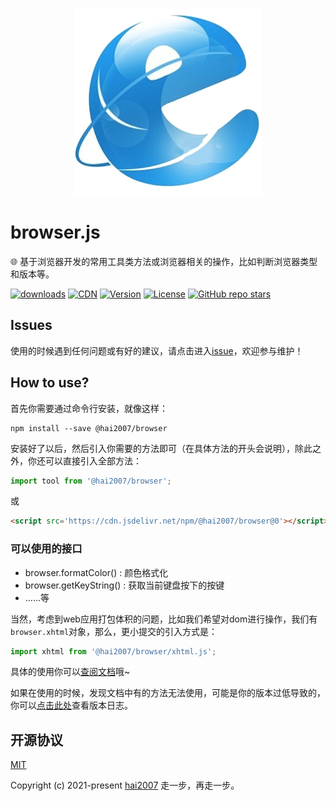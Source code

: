 <p align='center'>
    <a href='https://hai2007.github.io/browser.js' target='_blank'>
        <img src='./logo.png'>
    </a>
</p>

# browser.js
🌐 基于浏览器开发的常用工具类方法或浏览器相关的操作，比如判断浏览器类型和版本等。

<p>
  <a href="https://hai2007.gitee.io/npm-downloads?interval=7&packages=@hai2007/browser"><img src="https://img.shields.io/npm/dm/@hai2007/browser.svg" alt="downloads"></a>
  <a href="https://www.jsdelivr.com/package/npm/@hai2007/browser"><img src="https://data.jsdelivr.com/v1/package/npm/@hai2007/browser/badge" alt="CDN"></a>
  <a href="https://www.npmjs.com/package/@hai2007/browser"><img src="https://img.shields.io/npm/v/@hai2007/browser.svg" alt="Version"></a>
  <a href="https://github.com/hai2007/browser.js/blob/master/LICENSE"><img src="https://img.shields.io/npm/l/@hai2007/browser.svg" alt="License"></a>
  <a href="https://github.com/hai2007/browser.js" target='_blank'>
        <img alt="GitHub repo stars" src="https://img.shields.io/github/stars/hai2007/browser.js?style=social">
    </a>
</p>

## Issues
使用的时候遇到任何问题或有好的建议，请点击进入[issue](https://github.com/hai2007/browser.js/issues)，欢迎参与维护！

## How to use?

首先你需要通过命令行安装，就像这样：

```
npm install --save @hai2007/browser
```

安装好了以后，然后引入你需要的方法即可（在具体方法的开头会说明），除此之外，你还可以直接引入全部方法：

```js
import tool from '@hai2007/browser';
```

或

```html
<script src='https://cdn.jsdelivr.net/npm/@hai2007/browser@0'></script>
```

### 可以使用的接口

- browser.formatColor() : 颜色格式化
- browser.getKeyString() : 获取当前键盘按下的按键
- ......等

当然，考虑到web应用打包体积的问题，比如我们希望对dom进行操作，我们有```browser.xhtml```对象，那么，更小提交的引入方式是：

```js
import xhtml from '@hai2007/browser/xhtml.js';
```

具体的使用你可以[查阅文档](https://hai2007.github.io/browser.js)哦~

如果在使用的时候，发现文档中有的方法无法使用，可能是你的版本过低导致的，你可以[点击此处](https://github.com/hai2007/browser.js/blob/master/CHANGELOG)查看版本日志。

开源协议
---------------------------------------
[MIT](https://github.com/hai2007/browser.js/blob/master/LICENSE)

Copyright (c) 2021-present [hai2007](https://hai2007.gitee.io/sweethome/) 走一步，再走一步。
